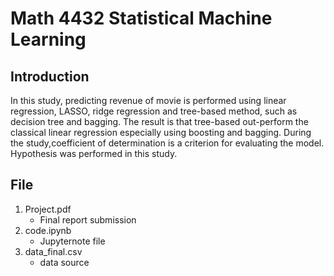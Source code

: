 # Math 4432 Statistical Machine Learning
## Introduction


In this study, predicting revenue of movie is performed using linear regression, LASSO, ridge regression and tree-based method, such as decision tree and bagging. The result is that tree-based out-perform the classical linear regression especially using boosting and bagging. During the study,coefficient of determination is a criterion for evaluating the model. Hypothesis was performed in this study.

## File
1. Project.pdf
    - Final report submission
2. code.ipynb
    - Jupyternote file
3. data_final.csv
    - data source

